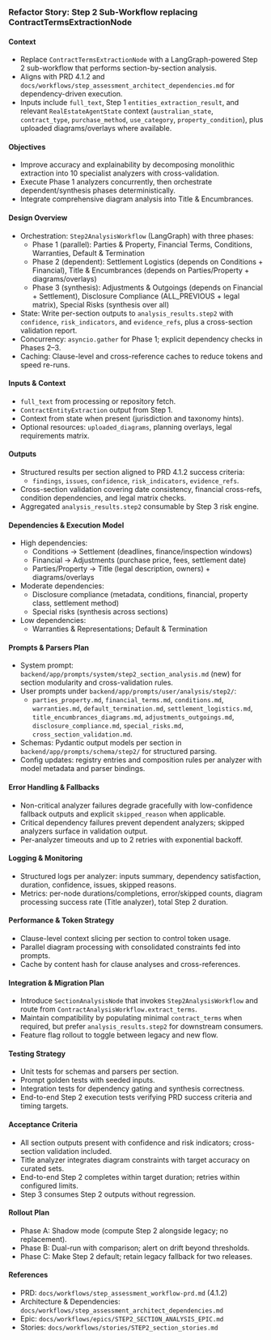 ### Refactor Story: Step 2 Sub-Workflow replacing ContractTermsExtractionNode

#### Context
- Replace `ContractTermsExtractionNode` with a LangGraph-powered Step 2 sub-workflow that performs section-by-section analysis.
- Aligns with PRD 4.1.2 and `docs/workflows/step_assessment_architect_dependencies.md` for dependency-driven execution.
- Inputs include `full_text`, Step 1 `entities_extraction_result`, and relevant `RealEstateAgentState` context (`australian_state`, `contract_type`, `purchase_method`, `use_category`, `property_condition`), plus uploaded diagrams/overlays where available.

#### Objectives
- Improve accuracy and explainability by decomposing monolithic extraction into 10 specialist analyzers with cross-validation.
- Execute Phase 1 analyzers concurrently, then orchestrate dependent/synthesis phases deterministically.
- Integrate comprehensive diagram analysis into Title & Encumbrances.

#### Design Overview
- Orchestration: `Step2AnalysisWorkflow` (LangGraph) with three phases:
  - Phase 1 (parallel): Parties & Property, Financial Terms, Conditions, Warranties, Default & Termination
  - Phase 2 (dependent): Settlement Logistics (depends on Conditions + Financial), Title & Encumbrances (depends on Parties/Property + diagrams/overlays)
  - Phase 3 (synthesis): Adjustments & Outgoings (depends on Financial + Settlement), Disclosure Compliance (ALL_PREVIOUS + legal matrix), Special Risks (synthesis over all)
- State: Write per-section outputs to `analysis_results.step2` with `confidence`, `risk_indicators`, and `evidence_refs`, plus a cross-section validation report.
- Concurrency: `asyncio.gather` for Phase 1; explicit dependency checks in Phases 2–3.
- Caching: Clause-level and cross-reference caches to reduce tokens and speed re-runs.

#### Inputs & Context
- `full_text` from processing or repository fetch.
- `ContractEntityExtraction` output from Step 1.
- Context from state when present (jurisdiction and taxonomy hints).
- Optional resources: `uploaded_diagrams`, planning overlays, legal requirements matrix.

#### Outputs
- Structured results per section aligned to PRD 4.1.2 success criteria:
  - `findings`, `issues`, `confidence`, `risk_indicators`, `evidence_refs`.
- Cross-section validation covering date consistency, financial cross-refs, condition dependencies, and legal matrix checks.
- Aggregated `analysis_results.step2` consumable by Step 3 risk engine.

#### Dependencies & Execution Model
- High dependencies:
  - Conditions → Settlement (deadlines, finance/inspection windows)
  - Financial → Adjustments (purchase price, fees, settlement date)
  - Parties/Property → Title (legal description, owners) + diagrams/overlays
- Moderate dependencies:
  - Disclosure compliance (metadata, conditions, financial, property class, settlement method)
  - Special risks (synthesis across sections)
- Low dependencies:
  - Warranties & Representations; Default & Termination

#### Prompts & Parsers Plan
- System prompt: `backend/app/prompts/system/step2_section_analysis.md` (new) for section modularity and cross-validation rules.
- User prompts under `backend/app/prompts/user/analysis/step2/`:
  - `parties_property.md`, `financial_terms.md`, `conditions.md`, `warranties.md`, `default_termination.md`,
    `settlement_logistics.md`, `title_encumbrances_diagrams.md`, `adjustments_outgoings.md`, `disclosure_compliance.md`, `special_risks.md`, `cross_section_validation.md`.
- Schemas: Pydantic output models per section in `backend/app/prompts/schema/step2/` for structured parsing.
- Config updates: registry entries and composition rules per analyzer with model metadata and parser bindings.

#### Error Handling & Fallbacks
- Non-critical analyzer failures degrade gracefully with low-confidence fallback outputs and explicit `skipped_reason` when applicable.
- Critical dependency failures prevent dependent analyzers; skipped analyzers surface in validation output.
- Per-analyzer timeouts and up to 2 retries with exponential backoff.

#### Logging & Monitoring
- Structured logs per analyzer: inputs summary, dependency satisfaction, duration, confidence, issues, skipped reasons.
- Metrics: per-node durations/completions, error/skipped counts, diagram processing success rate (Title analyzer), total Step 2 duration.

#### Performance & Token Strategy
- Clause-level context slicing per section to control token usage.
- Parallel diagram processing with consolidated constraints fed into prompts.
- Cache by content hash for clause analyses and cross-references.

#### Integration & Migration Plan
- Introduce `SectionAnalysisNode` that invokes `Step2AnalysisWorkflow` and route from `ContractAnalysisWorkflow.extract_terms`.
- Maintain compatibility by populating minimal `contract_terms` when required, but prefer `analysis_results.step2` for downstream consumers.
- Feature flag rollout to toggle between legacy and new flow.

#### Testing Strategy
- Unit tests for schemas and parsers per section.
- Prompt golden tests with seeded inputs.
- Integration tests for dependency gating and synthesis correctness.
- End-to-end Step 2 execution tests verifying PRD success criteria and timing targets.

#### Acceptance Criteria
- All section outputs present with confidence and risk indicators; cross-section validation included.
- Title analyzer integrates diagram constraints with target accuracy on curated sets.
- End-to-end Step 2 completes within target duration; retries within configured limits.
- Step 3 consumes Step 2 outputs without regression.

#### Rollout Plan
- Phase A: Shadow mode (compute Step 2 alongside legacy; no replacement).
- Phase B: Dual-run with comparison; alert on drift beyond thresholds.
- Phase C: Make Step 2 default; retain legacy fallback for two releases.

#### References
- PRD: `docs/workflows/step_assessment_workflow-prd.md` (4.1.2)
- Architecture & Dependencies: `docs/workflows/step_assessment_architect_dependencies.md`
- Epic: `docs/workflows/epics/STEP2_SECTION_ANALYSIS_EPIC.md`
- Stories: `docs/workflows/stories/STEP2_section_stories.md`
